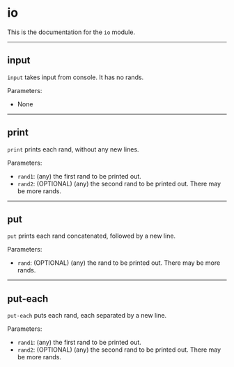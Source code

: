 <!--
NOTE: This documentation is generated automatically!
Rather than editing this file, please update the associated file in stdlib!
Thanks, and have a good day!
-->
# io
This is the documentation for the `io` module.

---
## input
`input` takes input from console. It has no rands.

Parameters:
* None

---
## print
`print` prints each rand, without any new lines.

Parameters:
* `rand1`: (any) the first rand to be printed out.
* `rand2`: (OPTIONAL) (any) the second rand to be printed out. There may be more rands.

---
## put
`put` prints each rand concatenated, followed by a new line.

Parameters:
* `rand`: (OPTIONAL) (any) the rand to be printed out. There may be more rands.

---
## put-each
`put-each` puts each rand, each separated by a new line.

Parameters:
* `rand1`: (any) the first rand to be printed out.
* `rand2`: (OPTIONAL) (any) the second rand to be printed out. There may be more rands.

